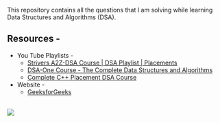This repository contains all the questions that I am solving while learning Data Structures and Algorithms (DSA).

## Resources -
<ul>
  <li>
    You Tube Playlists -
    <ul>
      <li><a href = "https://www.youtube.com/playlist?list=PLgUwDviBIf0oF6QL8m22w1hIDC1vJ_BHz" target = "_blank">Strivers A2Z-DSA Course | DSA Playlist | Placements</a></li>
      <li><a href = "https://www.youtube.com/playlist?list=PLUcsbZa0qzu3yNzzAxgvSgRobdUUJvz7p" target = "_blank">DSA-One Course - The Complete Data Structures and Algorithms</a></li>
      <li><a href = "https://www.youtube.com/playlist?list=PLDzeHZWIZsTryvtXdMr6rPh4IDexB5NIA" target = "_blank">Complete C++ Placement DSA Course</a></li>
    </ul>
  </li>
  <li>
    Website -
    <ul>
      <li><a href = "https://www.geeksforgeeks.org/learn-data-structures-and-algorithms-dsa-tutorial/?ref=shm" target = "_blank">GeeksforGeeks</a></li>
    </ul>
  </li>
</ul>
<br>
<img src = "https://media.geeksforgeeks.org/wp-content/cdn-uploads/20230807133054/Data-structure-algorithm.png" align = "center" />
